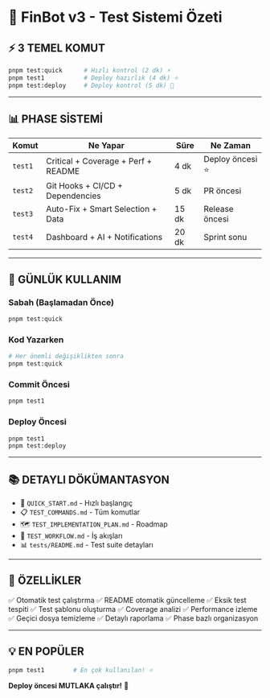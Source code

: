 # 🧪 FinBot v3 - Test Sistemi Özeti

## ⚡ 3 TEMEL KOMUT

```bash
pnpm test:quick      # Hızlı kontrol (2 dk) ⚡
pnpm test1           # Deploy hazırlık (4 dk) ⭐
pnpm test:deploy     # Deploy kontrol (5 dk) 🚀
```

---

## 📊 PHASE SİSTEMİ

| Komut   | Ne Yapar                            | Süre  | Ne Zaman         |
| ------- | ----------------------------------- | ----- | ---------------- |
| `test1` | Critical + Coverage + Perf + README | 4 dk  | Deploy öncesi ⭐ |
| `test2` | Git Hooks + CI/CD + Dependencies    | 5 dk  | PR öncesi        |
| `test3` | Auto-Fix + Smart Selection + Data   | 15 dk | Release öncesi   |
| `test4` | Dashboard + AI + Notifications      | 20 dk | Sprint sonu      |

---

## 🎯 GÜNLÜK KULLANIM

### Sabah (Başlamadan Önce)

```bash
pnpm test:quick
```

### Kod Yazarken

```bash
# Her önemli değişiklikten sonra
pnpm test:quick
```

### Commit Öncesi

```bash
pnpm test1
```

### Deploy Öncesi

```bash
pnpm test1
pnpm test:deploy
```

---

## 📚 DETAYLI DÖKÜMANTASYON

- 📖 `QUICK_START.md` - Hızlı başlangıç
- 📋 `TEST_COMMANDS.md` - Tüm komutlar
- 🗺️ `TEST_IMPLEMENTATION_PLAN.md` - Roadmap
- 🔄 `TEST_WORKFLOW.md` - İş akışları
- 📊 `tests/README.md` - Test suite detayları

---

## 🎉 ÖZELLİKLER

✅ Otomatik test çalıştırma
✅ README otomatik güncelleme
✅ Eksik test tespiti
✅ Test şablonu oluşturma
✅ Coverage analizi
✅ Performance izleme
✅ Geçici dosya temizleme
✅ Detaylı raporlama
✅ Phase bazlı organizasyon

---

## 💡 EN POPÜLER

```bash
pnpm test1        # En çok kullanılan! ⭐
```

**Deploy öncesi MUTLAKA çalıştır!** 🚀
